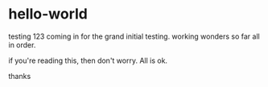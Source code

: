 # hello-world
testing 123
coming in for the grand initial testing. 
working wonders so far 
all in order.

if you're reading this, then don't worry. All is ok. 

thanks
